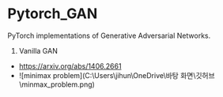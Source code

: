 # Pytorch_GAN
PyTorch implementations of Generative Adversarial Networks.

1. Vanilla GAN
- https://arxiv.org/abs/1406.2661
- ![minimax problem](C:\Users\jihun\OneDrive\바탕 화면\깃허브\minmax_problem.png)

